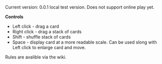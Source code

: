 Current version: 0.0.1 local test version. Does not support online play yet.

**Controls**
* Left click - drag a card
* Right click - drag a stack of cards
* Shift - shuffle stack of cards
* Space -  display card at a more readable scale. Can be used slong with Left click to enlarge card and move.

Rules are avalible via the wiki.
